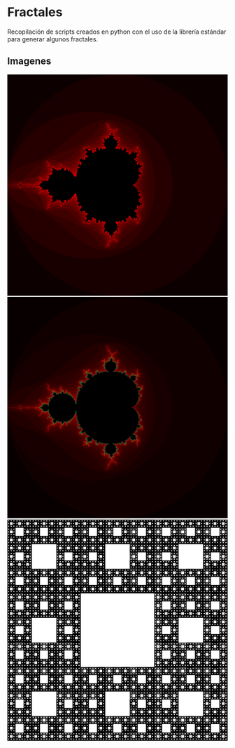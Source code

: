 # Fractales

Recopilación de scripts creados en python con el uso de la librería estándar
para generar algunos fractales.

## Imagenes
![Mandelbrot](https://github.com/Luispapiernik/Fractales/blob/master/Mandelbrot/Images/mandebrot_red.png)
![](https://github.com/Luispapiernik/Fractales/blob/master/Mandelbrot/Images/mandelbrot.png)
![Cuadrado de Sierpinski](https://github.com/Luispapiernik/Fractales/blob/master/Sierpinski/Images/fractal.png)

